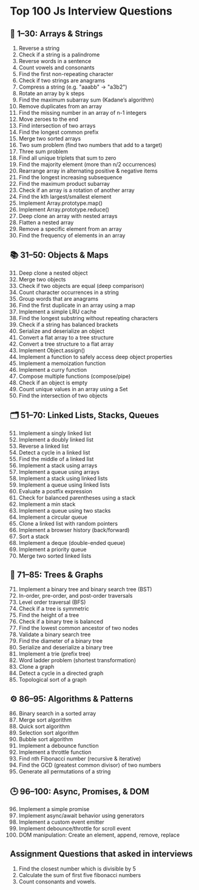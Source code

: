 # Top 100 Js Interview Questions

## 🧮 1–30: Arrays & Strings

1. Reverse a string  
2. Check if a string is a palindrome  
3. Reverse words in a sentence  
4. Count vowels and consonants  
5. Find the first non-repeating character  
6. Check if two strings are anagrams  
7. Compress a string (e.g. "aaabb" → "a3b2")  
8. Rotate an array by k steps  
9. Find the maximum subarray sum (Kadane’s algorithm)  
10. Remove duplicates from an array  
11. Find the missing number in an array of n-1 integers  
12. Move zeroes to the end  
13. Find intersection of two arrays  
14. Find the longest common prefix  
15. Merge two sorted arrays  
16. Two sum problem (find two numbers that add to a target)  
17. Three sum problem  
18. Find all unique triplets that sum to zero  
19. Find the majority element (more than n/2 occurrences)  
20. Rearrange array in alternating positive & negative items  
21. Find the longest increasing subsequence  
22. Find the maximum product subarray  
23. Check if an array is a rotation of another array  
24. Find the kth largest/smallest element  
25. Implement Array.prototype.map()  
26. Implement Array.prototype.reduce()  
27. Deep clone an array with nested arrays  
28. Flatten a nested array  
29. Remove a specific element from an array  
30. Find the frequency of elements in an array  


## 📚 31–50: Objects & Maps
31. Deep clone a nested object  
32. Merge two objects  
33. Check if two objects are equal (deep comparison)  
34. Count character occurrences in a string  
35. Group words that are anagrams  
36. Find the first duplicate in an array using a map  
37. Implement a simple LRU cache  
38. Find the longest substring without repeating characters  
39. Check if a string has balanced brackets  
40. Serialize and deserialize an object  
41. Convert a flat array to a tree structure  
42. Convert a tree structure to a flat array  
43. Implement Object.assign()  
44. Implement a function to safely access deep object properties  
45. Implement a memoization function  
46. Implement a curry function  
47. Compose multiple functions (compose/pipe)  
48. Check if an object is empty  
49. Count unique values in an array using a Set  
50. Find the intersection of two objects  


## 🗂 51–70: Linked Lists, Stacks, Queues
51. Implement a singly linked list  
52. Implement a doubly linked list  
53. Reverse a linked list  
54. Detect a cycle in a linked list  
55. Find the middle of a linked list  
56. Implement a stack using arrays  
57. Implement a queue using arrays  
58. Implement a stack using linked lists  
59. Implement a queue using linked lists  
60. Evaluate a postfix expression  
61. Check for balanced parentheses using a stack  
62. Implement a min stack  
63. Implement a queue using two stacks  
64. Implement a circular queue  
65. Clone a linked list with random pointers  
66. Implement a browser history (back/forward)  
67. Sort a stack  
68. Implement a deque (double-ended queue)  
69. Implement a priority queue  
70. Merge two sorted linked lists  

## 🌲 71–85: Trees & Graphs
71. Implement a binary tree and binary search tree (BST)  
72. In-order, pre-order, and post-order traversals  
73. Level order traversal (BFS)  
74. Check if a tree is symmetric  
75. Find the height of a tree  
76. Check if a binary tree is balanced  
77. Find the lowest common ancestor of two nodes  
78. Validate a binary search tree  
79. Find the diameter of a binary tree  
80. Serialize and deserialize a binary tree  
81. Implement a trie (prefix tree)  
82. Word ladder problem (shortest transformation)  
83. Clone a graph  
84. Detect a cycle in a directed graph  
85. Topological sort of a graph  


## ⚙️ 86–95: Algorithms & Patterns
86. Binary search in a sorted array  
87. Merge sort algorithm  
88. Quick sort algorithm  
89. Selection sort algorithm  
90. Bubble sort algorithm  
91. Implement a debounce function  
92. Implement a throttle function  
93. Find nth Fibonacci number (recursive & iterative)  
94. Find the GCD (greatest common divisor) of two numbers  
95. Generate all permutations of a string  


## 🕒 96–100: Async, Promises, & DOM
96. Implement a simple promise  
97. Implement async/await behavior using generators  
98. Implement a custom event emitter  
99. Implement debounce/throttle for scroll event  
100. DOM manipulation: Create an element, append, remove, replace  


## Assignment Questions that asked in interviews

1) Find the closest number which is divisible by 5
2) Calculate the sum of first five fibonacci numbers
3) Count consonants and vowels.

